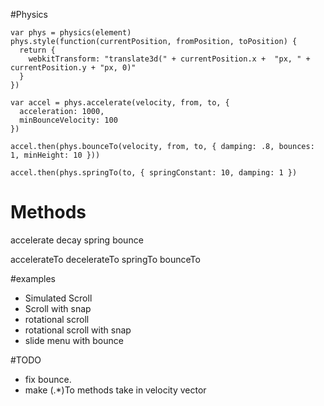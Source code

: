 #Physics
```
var phys = physics(element)
phys.style(function(currentPosition, fromPosition, toPosition) {
  return {
    webkitTransform: "translate3d(" + currentPosition.x +  "px, " + currentPosition.y + "px, 0)"
  }
})
```

```
var accel = phys.accelerate(velocity, from, to, {
  acceleration: 1000,
  minBounceVelocity: 100
})

accel.then(phys.bounceTo(velocity, from, to, { damping: .8, bounces: 1, minHeight: 10 }))

accel.then(phys.springTo(to, { springConstant: 10, damping: 1 })
```

Methods
=======
accelerate
decay
spring
bounce

accelerateTo
decelerateTo
springTo
bounceTo

#examples
  * Simulated Scroll
  * Scroll with snap
  * rotational scroll
  * rotational scroll with snap
  * slide menu with bounce

#TODO

  * fix bounce.
  * make (.*)To methods take in velocity vector
